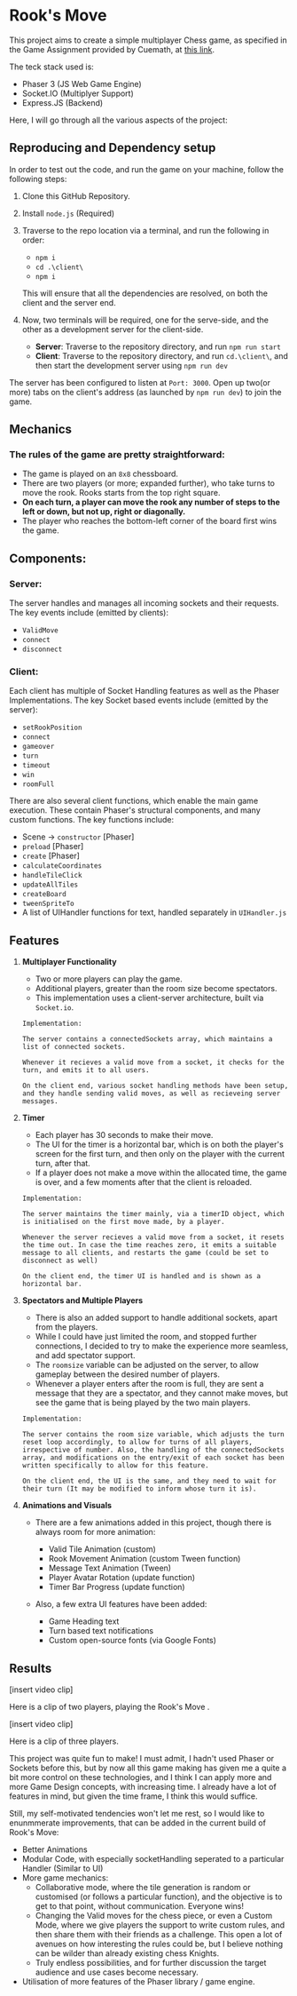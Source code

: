 # Rook's Move

This project aims to create a simple multiplayer Chess game, as specified in the Game Assignment provided by Cuemath, at [this link](https://cuemath.notion.site/Game-Assignment-Rook-s-Move-ef5d792e3e114317ad6b8805d4fa4328?pvs=4).

The teck stack used is:

- Phaser 3 (JS Web Game Engine)
- Socket.IO (Multiplyer Support)
- Express.JS (Backend)

Here, I will go through all the various aspects of the project:

## Reproducing and Dependency setup

In order to test out the code, and run the game on your machine, follow the following steps:

1. Clone this GitHub Repository.
2. Install `node.js` (Required)
3. Traverse to the repo location via a terminal, and run the following in order:

   - `npm i `
   - `cd .\client\`
   - `npm i`

   This will ensure that all the dependencies are resolved, on both the client and the server end.

4. Now, two terminals will be required, one for the serve-side, and the other as a development server for the client-side.
   - **Server**: Traverse to the repository directory, and run `npm run start`
   - **Client**: Traverse to the repository directory, and run `cd.\client\`, and then start the development server using `npm run dev`

The server has been configured to listen at `Port: 3000`. Open up two(or more) tabs on the client's address (as launched by `npm run dev`) to join the game.

## Mechanics

### The rules of the game are pretty straightforward:

- The game is played on an `8x8` chessboard.
- There are two players (or more; expanded further), who take turns to move the rook. Rooks starts from the top right square.
- **On each turn, a player can move the rook any number of steps to the left or down, but not up, right or diagonally.**
- The player who reaches the bottom-left corner of the board first wins the game.

## Components:

### Server:

The server handles and manages all incoming sockets and their requests. The key events include (emitted by clients):

- `ValidMove`
- `connect`
- `disconnect`

### Client:

Each client has multiple of Socket Handling features as well as the Phaser Implementations. The key Socket based events include
(emitted by the server):

- `setRookPosition`
- `connect`
- `gameover`
- `turn`
- `timeout`
- `win`
- `roomFull`

There are also several client functions, which enable the main game execution. These contain Phaser's structural components, and many custom functions. The key functions include:

- Scene -> `constructor` [Phaser]
- `preload` [Phaser]
- `create` [Phaser]
- `calculateCoordinates`
- `handleTileClick`
- `updateAllTiles`
- `createBoard`
- `tweenSpriteTo`
- A list of UIHandler functions for text, handled separately in `UIHandler.js`

## Features

1. **Multiplayer Functionality**

   - Two or more players can play the game.
   - Additional players, greater than the room size become spectators.
   - This implementation uses a client-server architecture, built via `Socket.io`.

   ```
   Implementation:

   The server contains a connectedSockets array, which maintains a list of connected sockets.

   Whenever it recieves a valid move from a socket, it checks for the turn, and emits it to all users.

   On the client end, various socket handling methods have been setup, and they handle sending valid moves, as well as recieveing server messages.

   ```

2. **Timer**

   - Each player has 30 seconds to make their move.
   - The UI for the timer is a horizontal bar, which is on both the player's screen for the first turn, and then only on the player with the current turn, after that.
   - If a player does not make a move within the allocated time, the game is over, and a few moments after that the client is reloaded.

   ```
   Implementation:

   The server maintains the timer mainly, via a timerID object, which is initialised on the first move made, by a player.

   Whenever the server recieves a valid move from a socket, it resets the time out. In case the time reaches zero, it emits a suitable message to all clients, and restarts the game (could be set to disconnect as well)

   On the client end, the timer UI is handled and is shown as a horizontal bar.

   ```

3. **Spectators and Multiple Players**

   - There is also an added support to handle additional sockets, apart from the players.
   - While I could have just limited the room, and stopped further connections, I decided to try to make the experience more seamless, and add spectator support.
   - The `roomsize` variable can be adjusted on the server, to allow gameplay between the desired number of players.
   - Whenever a player enters after the room is full, they are sent a message that they are a spectator, and they cannot make moves, but see the game that is being played by the two main players.

   ```
   Implementation:

   The server contains the room size variable, which adjusts the turn reset loop accordingly, to allow for turns of all players, irrespective of number. Also, the handling of the connectedSockets array, and modifications on the entry/exit of each socket has been written specifically to allow for this feature.

   On the client end, the UI is the same, and they need to wait for their turn (It may be modified to inform whose turn it is).

   ```

4. **Animations and Visuals**

   - There are a few animations added in this project, though there is always room for more animation:

     - Valid Tile Animation (custom)
     - Rook Movement Animation (custom Tween function)
     - Message Text Animation (Tween)
     - Player Avatar Rotation (update function)
     - Timer Bar Progress (update function)

   - Also, a few extra UI features have been added:
     - Game Heading text
     - Turn based text notifications
     - Custom open-source fonts (via Google Fonts)

## Results

[insert video clip]

Here is a clip of two players, playing the Rook's Move .

[insert video clip]

Here is a clip of three players.

This project was quite fun to make!
I must admit, I hadn't used Phaser or Sockets before this, but by now all this game making has given me a quite a bit more control on these technologies, and I think I can apply more and more Game Design concepts, with increasing time. I already have a lot of features in mind, but given the time frame, I think this would suffice.

Still, my self-motivated tendencies won't let me rest, so I would like to enunmmerate improvements, that can be added in the current build of Rook's Move:

- Better Animations
- Modular Code, with especially socketHandling seperated to a particular Handler (Similar to UI)
- More game mechanics:
  - Collaborative mode, where the tile generation is random or customised (or follows a particular function), and the objective is to get to that point, without communication. Everyone wins!
  - Changing the Valid moves for the chess piece, or even a Custom Mode, where we give players the support to write custom rules, and then share them with their friends as a challenge. This open a lot of avenues on how interesting the rules could be, but I believe nothing can be wilder than already existing chess Knights.
  - Truly endless possibilities, and for further discussion the target audience and use cases become necessary.
- Utilisation of more features of the Phaser library / game engine.
